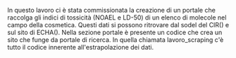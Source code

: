 In questo lavoro ci è stata commissionata la creazione di un portale che raccolga gli indici di tossicità (NOAEL e LD-50) di un elenco di molecole nel campo della cosmetica. Questi dati si possono ritrovare dal  sodel del CIR() e sul sito di ECHA(). Nella sezione portale è presente un codice che crea un sito che funge da portale di ricerca. In quella chiamata lavoro_scraping c'è tutto il codice innerente all'estrapolazione dei dati.
